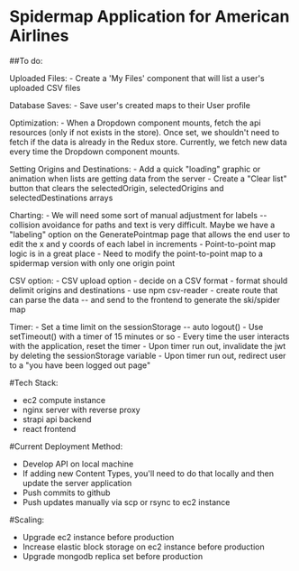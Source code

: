 # Spidermap Application for American Airlines

##To do:

  Uploaded Files:
    - Create a 'My Files' component that will list a user's uploaded CSV files
    
  Database Saves:
    - Save user's created maps to their User profile

  Optimization:
    - When a Dropdown component mounts, fetch the api resources (only if not exists in the store). Once set, we shouldn't need to fetch if the data is already in the Redux store. Currently, we fetch new data every time the Dropdown component mounts.

  Setting Origins and Destinations:
    - Add a quick "loading" graphic or animation when lists are getting data from the server
    - Create a "Clear list" button that clears the selectedOrigin, selectedOrigins and selectedDestinations arrays

  Charting:
    - We will need some sort of manual adjustment for labels -- collision avoidance for paths and text is very difficult. Maybe we have a "labeling" option on the GeneratePointmap page that allows the end user to edit the x and y coords of each label in increments
    - Point-to-point map logic is in a great place
    - Need to modify the point-to-point map to a spidermap version with only one origin point

  CSV option:
    - CSV upload option
    - decide on a CSV format
    - format should delimit origins and destinations
    - use npm csv-reader
    - create route that can parse the data -- and send to the frontend to generate the ski/spider map

  Timer:
    - Set a time limit on the sessionStorage -- auto logout()
    - Use setTimeout() with a timer of 15 minutes or so
    - Every time the user interacts with the application, reset the timer
    - Upon timer run out, invalidate the jwt by deleting the sessionStorage variable
    - Upon timer run out, redirect user to a "you have been logged out page"

#Tech Stack:
  - ec2 compute instance
  - nginx server with reverse proxy
  - strapi api backend
  - react frontend

#Current Deployment Method:
  - Develop API on local machine
  - If adding new Content Types, you'll need to do that locally and then update the server application
  - Push commits to github
  - Push updates manually via scp or rsync to ec2 instance

#Scaling:
  - Upgrade ec2 instance before production
  - Increase elastic block storage on ec2 instance before production
  - Upgrade mongodb replica set before production
